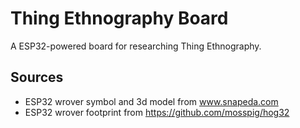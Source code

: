# Thing Ethnography Board

A ESP32-powered board for researching Thing Ethnography.

## Sources
- ESP32 wrover symbol and 3d model from www.snapeda.com
- ESP32 wrover footprint from https://github.com/mosspig/hog32
